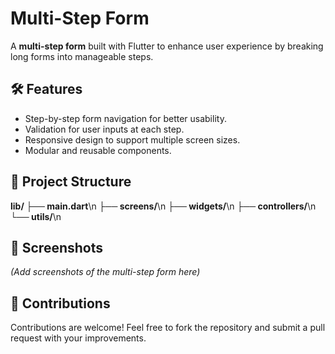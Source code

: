 # Multi-Step Form

A **multi-step form** built with Flutter to enhance user experience by breaking long forms into manageable steps.

## 🛠️ Features

- Step-by-step form navigation for better usability.
- Validation for user inputs at each step.
- Responsive design to support multiple screen sizes.
- Modular and reusable components.

## 📂 Project Structure

**lib/  ├── main.dart**\n
      **├── screens/**\n
      **├── widgets/**\n
      **├── controllers/**\n
      **└── utils/**\n

## 📸 Screenshots

*(Add screenshots of the multi-step form here)*

## 🙌 Contributions

Contributions are welcome! Feel free to fork the repository and submit a pull request with your improvements.

